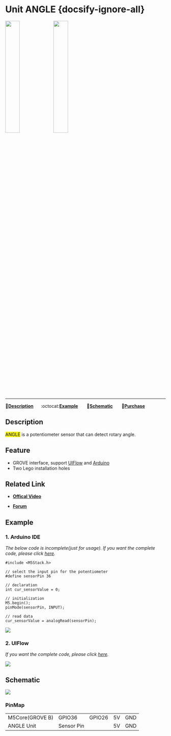 # Unit ANGLE {docsify-ignore-all}

<img src="assets/img/product_pics/unit/M5GO_Unit_angle.png" width="30%" height="30%"><img src="assets/img/product_pics/unit/unit_angle_grove_b.png" width="30%" height="30%">

***

:memo:**[Description](#Description)**&nbsp;&nbsp;&nbsp;&nbsp;&nbsp;&nbsp;:octocat:**[Example](#Example)**&nbsp;&nbsp;&nbsp;&nbsp;&nbsp;&nbsp; :electric_plug:**[Schematic](#Schematic)** &nbsp;&nbsp;&nbsp;&nbsp;&nbsp;&nbsp;🛒**[Purchase](https://www.aliexpress.com/store/product/M5Stack-Official-Mini-Angle-Unit-Potentiometer-Inside-Resistance-Adjustable-GPIO-GROVE-Co-n-nec-to-r/3226069_32931834705.html?spm=a2g1y.12024536.productList_5885013.subject_18)**

## Description

<mark>ANGLE</mark> is a potentiometer sensor that can detect rotary
angle.

## Feature

-  GROVE interface, support [UIFlow](http://flow.m5stack.com) and [Arduino](http://www.arduino.cc)
-  Two Lego installation holes

## Related Link

- **[Offical Video](https://www.youtube.com/channel/UCozgFVglWYQXbvTmGyS739w)**

- **[Forum](http://forum.m5stack.com/)**

## Example

### 1. Arduino IDE

*The below code is incomplete(just for usage). If you want the complete code, please click [here](https://github.com/m5stack/M5-ProductExampleCodes/tree/master/Unit/ANGLE/Arduino).*

```arduino
#include <M5Stack.h>

// select the input pin for the potentiometer
#define sensorPin 36

// declaration
int cur_sensorValue = 0;

// initialization
M5.begin();
pinMode(sensorPin, INPUT);

// read data
cur_sensorValue = analogRead(sensorPin);
```

<img src="assets/img/product_pics/unit/unit_example/ANGLE/example_unit_angle_04.png">

### 2. UIFlow

*If you want the complete code, please click [here](https://github.com/m5stack/M5-ProductExampleCodes/tree/master/Unit/ANGLE/UIFlow).*

<img src="assets/img/product_pics/unit/unit_example/ANGLE/example_unit_angle_03.png">

## Schematic

<img src="assets/img/product_pics/unit/angle_sch.png">

### PinMap

<table>
 <tr><td>M5Core(GROVE B)</td><td>GPIO36</td><td>GPIO26</td><td>5V</td><td>GND</td></tr>
 <tr><td>ANGLE Unit</td><td>Sensor Pin</td><td> </td><td>5V</td><td>GND</td></tr>
</table>